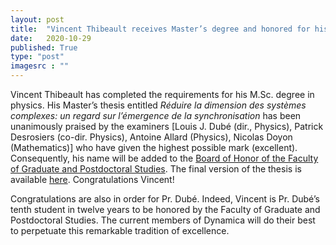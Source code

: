 ```yaml
---
layout: post
title:  "Vincent Thibeault receives Master’s degree and honored for his thesis"
date:   2020-10-29
published: True
type: "post"
imagesrc : ""
---
```


Vincent Thibeault has completed the requirements for his M.Sc. degree in physics.  His Master’s thesis entitled *Réduire la dimension des systèmes complexes: un regard sur l’émergence de la synchronisation* has been unanimously praised by the examiners [Louis J. Dubé (dir., Physics), Patrick Desrosiers (co-dir. Physics), Antoine Allard (Physics), Nicolas Doyon (Mathematics)] who have given the highest possible mark (excellent). Consequently, his name will be added to the [Board of Honor of the Faculty of Graduate and Postdoctoral Studies](https://www.fesp.ulaval.ca/faculte/tableau-honneur).  The final version of the thesis is available [here](/assets/pdf/theses/Thibeault20_master.pdf). Congratulations Vincent! 

Congratulations are also in order for Pr. Dubé. Indeed, Vincent is Pr. Dubé’s tenth student in twelve years to be honored by the Faculty of Graduate and Postdoctoral Studies.  The current members of Dynamica will do their best to perpetuate this remarkable tradition of excellence.